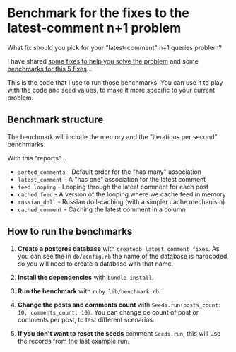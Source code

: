 # Benchmark for the fixes to the latest-comment n+1 problem

What fix should you pick for your "latest-comment" n+1 queries problem?

I have shared [some fixes to help you solve the
problem](https://bhserna.com/5-ways-to-fix-the-latest-comment-n-1-problem.html) and some
[benchmarks for this 5
fixes](https://bhserna.com/benchmarks-for-the-fixes-to-the-latest-comment-n-1-problem.html)...

This is the code that I use to run those benchmarks. You can use it to play with the
code and seed values, to make it more specific to your current problem.

## Benchmark structure

The benchmark will include the memory and the "iterations per second" benchmarks.

With this "reports"…

* `sorted_comments` - Default order for the "has many" association
* `latest_comment` - A "has one" association for the latest comment
* `feed looping` - Looping through the latest comment for each post
* `cached feed` - A version of the looping where we cache feed in memory
* `russian_doll` - Russian doll-caching (with a simpler cache mechanism)
* `cached_comment` - Caching the latest comment in a column


## How to run the benchmarks

1. **Create a postgres database** with `createdb latest_comment_fixes`. As
   you can see the in `db/config.rb` the name of the database is hardcoded, so
   you will need to create a database with that name.

2. **Install the dependencies** with `bundle install`.

3. **Run the benchmark** with `ruby lib/benchmark.rb`.

4. **Change the posts and comments count**  with `Seeds.run(posts_count: 10,
   comments_count: 10)`. You can change de count of post or comments per post,
   to test different scenarios.

5. **If you don't want to reset the seeds** comment `Seeds.run`, this will use
   the records from the last example run.
